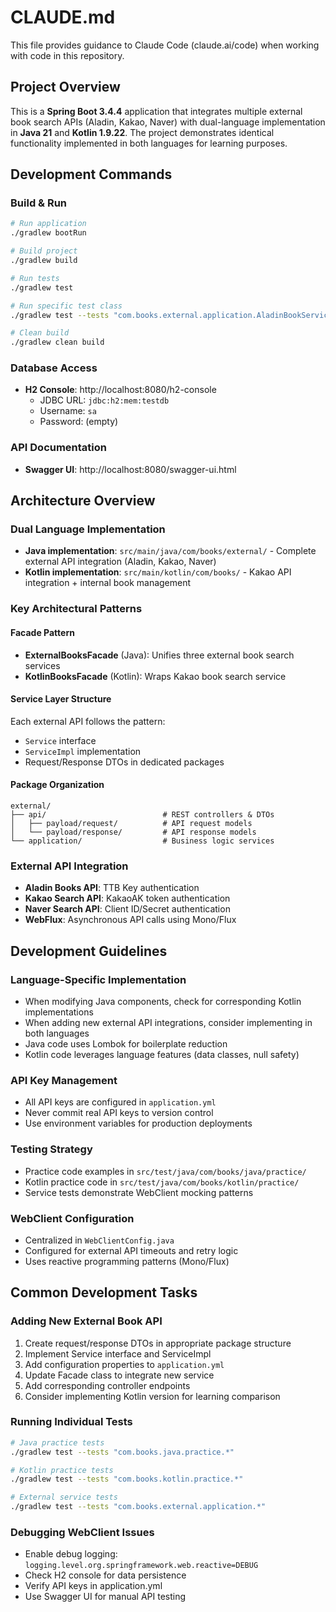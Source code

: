# CLAUDE.md

This file provides guidance to Claude Code (claude.ai/code) when working with code in this repository.

## Project Overview

This is a **Spring Boot 3.4.4** application that integrates multiple external book search APIs (Aladin, Kakao, Naver) with dual-language implementation in **Java 21** and **Kotlin 1.9.22**. The project demonstrates identical functionality implemented in both languages for learning purposes.

## Development Commands

### Build & Run
```bash
# Run application
./gradlew bootRun

# Build project
./gradlew build

# Run tests
./gradlew test

# Run specific test class
./gradlew test --tests "com.books.external.application.AladinBookServiceTest"

# Clean build
./gradlew clean build
```

### Database Access
- **H2 Console**: http://localhost:8080/h2-console
  - JDBC URL: `jdbc:h2:mem:testdb`
  - Username: `sa`
  - Password: (empty)

### API Documentation
- **Swagger UI**: http://localhost:8080/swagger-ui.html

## Architecture Overview

### Dual Language Implementation
- **Java implementation**: `src/main/java/com/books/external/` - Complete external API integration (Aladin, Kakao, Naver)
- **Kotlin implementation**: `src/main/kotlin/com/books/` - Kakao API integration + internal book management

### Key Architectural Patterns

#### Facade Pattern
- **ExternalBooksFacade** (Java): Unifies three external book search services
- **KotlinBooksFacade** (Kotlin): Wraps Kakao book search service

#### Service Layer Structure
Each external API follows the pattern:
- `Service` interface
- `ServiceImpl` implementation
- Request/Response DTOs in dedicated packages

#### Package Organization
```
external/
├── api/                          # REST controllers & DTOs
│   ├── payload/request/          # API request models
│   └── payload/response/         # API response models
└── application/                  # Business logic services
```

### External API Integration
- **Aladin Books API**: TTB Key authentication
- **Kakao Search API**: KakaoAK token authentication  
- **Naver Search API**: Client ID/Secret authentication
- **WebFlux**: Asynchronous API calls using Mono/Flux

## Development Guidelines

### Language-Specific Implementation
- When modifying Java components, check for corresponding Kotlin implementations
- When adding new external API integrations, consider implementing in both languages
- Java code uses Lombok for boilerplate reduction
- Kotlin code leverages language features (data classes, null safety)

### API Key Management
- All API keys are configured in `application.yml`
- Never commit real API keys to version control
- Use environment variables for production deployments

### Testing Strategy
- Practice code examples in `src/test/java/com/books/java/practice/`
- Kotlin practice code in `src/test/java/com/books/kotlin/practice/`
- Service tests demonstrate WebClient mocking patterns

### WebClient Configuration
- Centralized in `WebClientConfig.java`
- Configured for external API timeouts and retry logic
- Uses reactive programming patterns (Mono/Flux)

## Common Development Tasks

### Adding New External Book API
1. Create request/response DTOs in appropriate package structure
2. Implement Service interface and ServiceImpl
3. Add configuration properties to `application.yml`
4. Update Facade class to integrate new service
5. Add corresponding controller endpoints
6. Consider implementing Kotlin version for learning comparison

### Running Individual Tests
```bash
# Java practice tests
./gradlew test --tests "com.books.java.practice.*"

# Kotlin practice tests  
./gradlew test --tests "com.books.kotlin.practice.*"

# External service tests
./gradlew test --tests "com.books.external.application.*"
```

### Debugging WebClient Issues
- Enable debug logging: `logging.level.org.springframework.web.reactive=DEBUG`
- Check H2 console for data persistence
- Verify API keys in application.yml
- Use Swagger UI for manual API testing
